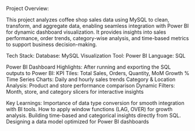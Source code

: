 Project Overview:

This project analyzes coffee shop sales data using MySQL to clean, transform, and aggregate data, enabling seamless integration with Power BI for dynamic dashboard visualization.
It provides insights into sales performance, order trends, category-wise analysis, and time-based metrics to support business decision-making.

Tech Stack:
Database: MySQL
Visualization Tool: Power BI
Language: SQL

Power BI Dashboard Highlights:
After running and exporting the SQL outputs to Power BI:
KPI Tiles: Total Sales, Orders, Quantity, MoM Growth %
Time Series Charts: Daily and hourly sales trends
Category & Location Analysis: Product and store performance comparison
Dynamic Filters: Month, store, and category slicers for interactive insights

Key Learnings:
Importance of data type conversion for smooth integration with BI tools.
How to apply window functions (LAG, OVER) for growth analysis.
Building time-based and categorical insights directly from SQL.
Designing a data model optimized for Power BI dashboards
